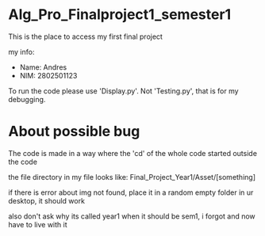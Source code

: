 # Alg_Pro_Finalproject1_semester1
<p>This is the  place to access my first final project</p>
<p>my info:</p>
<ul>
  <li>Name: Andres</li>
  <li>NIM: 2802501123</li>
</ul>
<p>To run the code please use 'Display.py'. Not 'Testing.py', that is for my debugging.</p>
<h1>About possible bug</h1>
<p>The code is made in a way where the 'cd' of the whole code started outside the code</p>
<p>the file directory in my file looks like: Final_Project_Year1/Asset/[something]</p>
<p>if there is error about img not found, place it in a random empty folder in ur desktop, it should work</p>
<p>also don't ask why its called year1 when it should be sem1, i forgot and now have to live with it</p>

